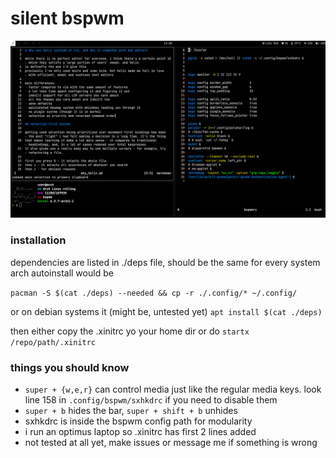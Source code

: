 # silent bspwm

![preview](./screenshot.png)

### installation

dependencies are listed in ./deps file, should be the same for every system  
arch autoinstall would be

```pacman -S $(cat ./deps) --needed && cp -r ./.config/* ~/.config/```

or on debian systems it (might be, untested yet)
```apt install $(cat ./deps)```

then either copy the .xinitrc yo your home dir or do ```startx /repo/path/.xinitrc```
### things you should know

- ```super + {w,e,r}``` can control media just like the regular media keys. look line 158 in ```.config/bspwm/sxhkdrc``` if you need to disable them
- ```super + b``` hides the bar, ```super + shift + b``` unhides
- sxhkdrc is inside the bspwm config path for modularity
- i run an optimus laptop so .xinitrc has first 2 lines added
- not tested at all yet, make issues or message me if something is wrong
